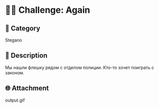 # 🕵️‍♂️ Challenge: Again

## 📂 Category
Stegano

## 🧠 Description
Мы нашли флешку рядом с отделом полиции. Кто-то хочет поиграть с законом.

## 🌐 Attachment
output.gif
